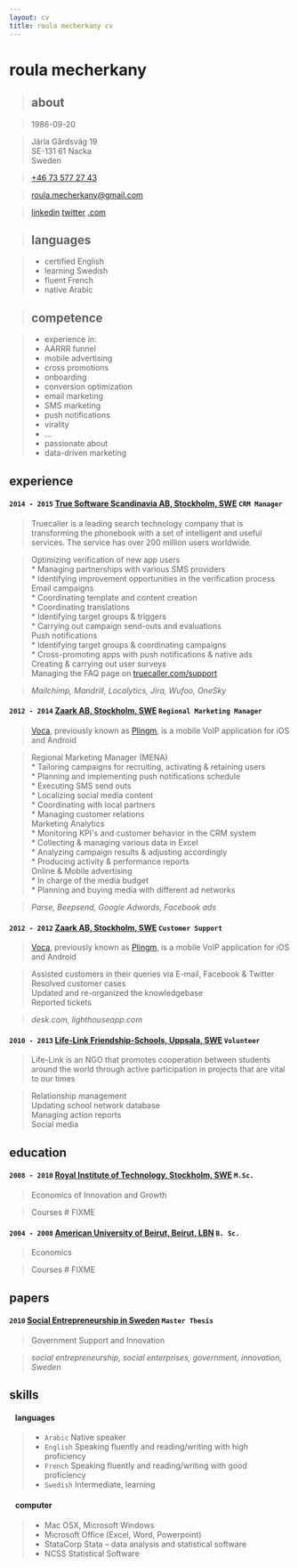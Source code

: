 ```yaml
---
layout: cv
title: roula mecherkany cv
---
```

<!--<div id="timeline-wrapper">
<div id="timeline" class="modal hide fade" tabindex="-1" role="dialog">
  <div class="modal-body">
    <iframe src='http://cdn.knightlab.com/libs/timeline/latest/embed/index.html?source=0AgnBrIpF5CiOdFBzMnNGMV9qX2tlQjFMVlJEN1M2cFE&font=Rancho-Gudea&maptype=HYBRID&lang=en&start_at_end=true&hash_bookmark=true&gmap_key=AIzaSyDF7hA7nubc497Nus0XUQtbHE79IfFSVmE&height=650' width='100%' height='650' frameborder='0'></iframe>
  </div>
</div>

<center><a href="#timeline" role="button" class="btn" data-toggle="modal">click for an interactive timeline of</a></center>
</div>-->

# **roula** mecherkany



> ## about

> 1986-09-20

> Järla Gårdsväg 19<br>
> SE-131 61 Nacka<br>
> Sweden

> <a href="tel:+46 73 577 27 43">+46 73 577 27 43</a>

> roula.mecherkany@gmail.com

> [linkedin](http://se.linkedin.com/in/andreineculau)
> [twitter](https://twitter.com/rou1a)
> [.com](http://roula.mecherkany.com)



> ## languages

> * <span class="more" title="TOEFL iBT">certified</span> English
> * learning Swedish
> * fluent French
> * native Arabic


> ## competence

> * experience in: 
> * AARRR  funnel
> * mobile advertising
> * cross promotions
> * onboarding
> * conversion optimization
> * email marketing
> * SMS marketing
> * push notifications
> * virality
> * ...
> * passionate about
> * data-driven marketing

<div class="page-break"></div>



## experience

#### `2014 - 2015` **[True Software Scandinavia AB, Stockholm, <accronym title="Sweden">SWE</accronym>](https://www.truecaller.com)** `CRM Manager`
> Truecaller is a leading search technology company that is transforming the phonebook with a set of intelligent and useful services. The service has over 200 million users worldwide.

> Optimizing verification of new app users  
> \* Managing partnerships with various SMS providers  
> \* Identifying improvement opportunities in the verification process  
> Email campaigns  
> \* Coordinating template and content creation  
> \* Coordinating translations  
> \* Identifying target groups & triggers  
> \* Carrying out campaign send-outs and evaluations  
> Push notifications  
> \* Identifying target groups & coordinating campaigns  
> \* Cross-promoting apps with push notifications & native ads  
> Creating & carrying out user surveys  
> Managing the FAQ page on [truecaller.com/support](https://www.truecaller.com/support)

> *Mailchimp, Mandrill, Localytics, Jira, Wufoo, OneSky*

#### `2012 - 2014` **[Zaark AB, Stockholm, <accronym title="Sweden">SWE</accronym>](http://www.zaark.com)** `Regional Marketing Manager`
> [Voca](http://www.getvoca.com), previously known as [Plingm](http://www.plingm.com/), is a mobile VoIP application for iOS and Android

> Regional Marketing Manager (MENA)  
> \* Tailoring campaigns for recruiting, activating & retaining users  
> \* Planning and implementing push notifications schedule  
> \* Executing SMS send outs  
> \* Localizing social media content  
> \* Coordinating with local partners  
> \* Managing customer relations  
> Marketing Analytics  
> \* Monitoring KPI's and customer behavior in the CRM system  
> \* Collecting & managing various data in Excel  
> \* Analyzing campaign results & adjusting accordingly  
> \* Producing activity & performance reports  
> Online & Mobile advertising  
> \* In charge of the media budget  
> \* Planning and buying media with different ad networks

> *Parse, Beepsend, Google Adwords, Facebook ads*

#### `2012 - 2012` **[Zaark AB, Stockholm, <accronym title="Sweden">SWE</accronym>](http://www.zaark.com)** `Customer Support`
> [Voca](http://www.getvoca.com), previously known as [Plingm](http://www.plingm.com/), is a mobile VoIP application for iOS and Android

> Assisted customers in their queries via E-mail, Facebook & Twitter  
> Resolved customer cases  
> Updated and re-organized the knowledgebase  
> Reported tickets

> *desk.com, lighthouseapp.com*

#### `2010 - 2013` **[Life-Link Friendship-Schools, Uppsala, <accronym title="Sweden">SWE</accronym>](http://www.life-link.org)** `Volunteer`
> Life-Link is an NGO that promotes cooperation between students around the world through active participation in projects that are vital to our times

> Relationship management  
> Updating school network database  
> Managing action reports  
> Social media



## education

#### `2008 - 2010` **[Royal Institute of Technology, Stockholm, <accronym title="Sweden">SWE</accronym>](http://www.kth.se/en)** `M.Sc.`
> Economics of Innovation and Growth

> Courses # FIXME

#### `2004 - 2008` **[American University of Beirut, Beirut, <accronym title="Lebanon">LBN</accronym>](http://aud.edu.lb)** `B. Sc.`
> Economics

> Courses # FIXME

<div class="page-break"></div>



## papers

#### `2010` **[Social Entrepreneurship in Sweden](papers/master_thesis.pdf)** `Master Thesis`
> Government Support and Innovation

> *social entrepreneurship, social enterprises, government, innovation, Sweden*



## skills

#### ` ` **languages** ` `
> * `Arabic` Native speaker
> * `English` Speaking fluently and reading/writing with high proficiency
> * `French` Speaking fluently and reading/writing with good proficiency
> * `Swedish` Intermediate, learning

#### ` ` **computer** ` `
> * Mac OSX, Microsoft Windows
> * Microsoft Office (Excel, Word, Powerpoint)
> * StataCorp Stata – data analysis and statistical software
> * NCSS Statistical Software
